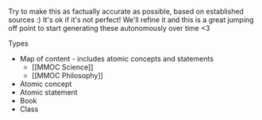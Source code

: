 Try to make this as factually accurate as possible, based on established sources :) It's ok if it's not perfect! We'll refine it and this is a great jumping off point to start generating these autonomously over time <3

Types
- Map of content - includes atomic concepts and statements
	- [[MMOC Science]]
	- [[MMOC Philosophy]]
- Atomic concept
- Atomic statement
- Book
- Class


